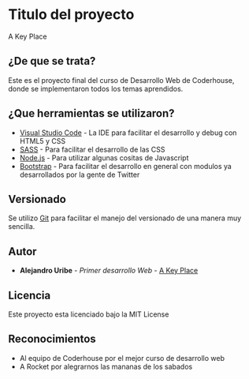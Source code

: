 # Titulo del proyecto

A Key Place

## ¿De que se trata?

Este es el proyecto final del curso de Desarrollo Web de Coderhouse, donde se implementaron todos los temas aprendidos.

## ¿Que herramientas se utilizaron?

* [Visual Studio Code](https://code.visualstudio.com/) - La IDE para facilitar el desarrollo y debug con HTML5 y CSS
* [SASS](https://sass-lang.com/) - Para facilitar el desarrollo de las CSS
* [Node.js](https://nodejs.org/es/) - Para utilizar algunas cositas de Javascript
* [Bootstrap](https://getbootstrap.com/) - Para facilitar el desarrollo en general con modulos ya desarrollados por la gente de Twitter

## Versionado

Se utilizo [Git](https://git-scm.com/) para facilitar el manejo del versionado de una manera muy sencilla.

## Autor

* **Alejandro Uribe** - *Primer desarrollo Web* - [A Key Place](https://github.com/aleuribe/akeyplace/)

## Licencia

Este proyecto esta licenciado bajo la MIT License

## Reconocimientos

* Al equipo de Coderhouse por el mejor curso de desarrollo web
* A Rocket por alegrarnos las mananas de los sabados

